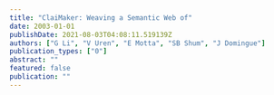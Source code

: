 ```yaml
---
title: "ClaiMaker: Weaving a Semantic Web of"
date: 2003-01-01
publishDate: 2021-08-03T04:08:11.519139Z
authors: ["G Li", "V Uren", "E Motta", "SB Shum", "J Domingue"]
publication_types: ["0"]
abstract: ""
featured: false
publication: ""
---
```


